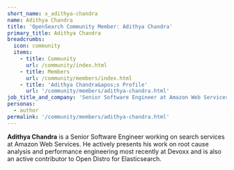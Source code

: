 ```yaml
---
short_name: x_adithya-chandra
name: Adithya Chandra
title: 'OpenSearch Community Member: Adithya Chandra'
primary_title: Adithya Chandra
breadcrumbs:
  icon: community
  items:
    - title: Community
      url: /community/index.html
    - title: Members
      url: /community/members/index.html
    - title: 'Adithya Chandra&apos;s Profile'
      url: '/community/members/adithya-chandra.html'
job_title_and_company: 'Senior Software Engineer at Amazon Web Services'
personas:
  - author
permalink: '/community/members/adithya-chandra.html'
---
```

**Adithya Chandra** is a Senior Software Engineer working on search services at Amazon Web Services. He actively presents his work on root cause analysis and performance engineering most recently at Devoxx and is also an  active contributor to Open Distro for Elasticsearch.
